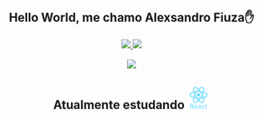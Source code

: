 <div align="center">
  <h2>
    Hello World,  me chamo Alexsandro Fiuza✋
  </h2> 
</div> 

<div align="center">
  <a href="https://github.com/Alexsandro-Fiuza">
  <img height="180em" src="https://github-readme-stats.vercel.app/api?username=Alexsandro-Fiuza&show_icons=true&theme=dracula" />
  <img height="180em" src="https://github-readme-stats.vercel.app/api/top-langs/?username=Alexsandro-Fiuza&layout=compact&langs_count=7&theme=dracula"/>
</div><br/>
  
  
 
<div align="center"> 
  <a href = "https://www.instagram.com/fiuza.10/" target="_blank"><img src="https://img.shields.io/badge/Instagram-E4405F?style=for-the-badge&logo=instagram&logoColor=white" ></a>

  <h2>Atualmente estudando <a href="https://react.dev/" target="_blank"> <img width="40" heigth="40"                   
src="https://raw.githubusercontent.com/devicons/devicon/master/icons/react/react-original-wordmark.svg"></a>
  </h2>
</div>

